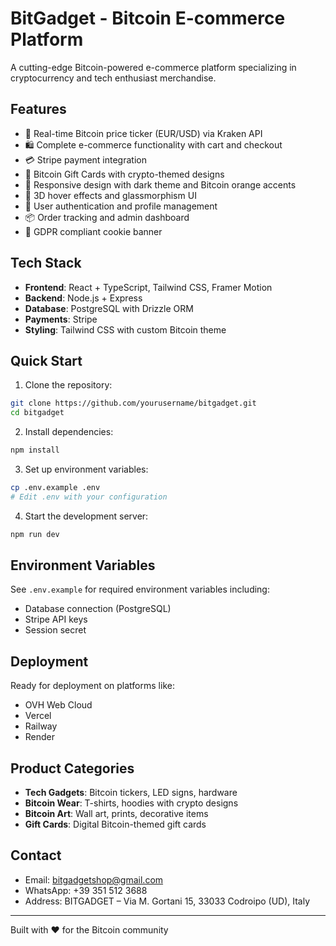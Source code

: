 # BitGadget - Bitcoin E-commerce Platform

A cutting-edge Bitcoin-powered e-commerce platform specializing in cryptocurrency and tech enthusiast merchandise.

## Features

- 🚀 Real-time Bitcoin price ticker (EUR/USD) via Kraken API
- 🛍️ Complete e-commerce functionality with cart and checkout
- 💳 Stripe payment integration
- 🎁 Bitcoin Gift Cards with crypto-themed designs
- 📱 Responsive design with dark theme and Bitcoin orange accents
- 🎨 3D hover effects and glassmorphism UI
- 👤 User authentication and profile management
- 📦 Order tracking and admin dashboard
- 🍪 GDPR compliant cookie banner

## Tech Stack

- **Frontend**: React + TypeScript, Tailwind CSS, Framer Motion
- **Backend**: Node.js + Express
- **Database**: PostgreSQL with Drizzle ORM
- **Payments**: Stripe
- **Styling**: Tailwind CSS with custom Bitcoin theme

## Quick Start

1. Clone the repository:
```bash
git clone https://github.com/yourusername/bitgadget.git
cd bitgadget
```

2. Install dependencies:
```bash
npm install
```

3. Set up environment variables:
```bash
cp .env.example .env
# Edit .env with your configuration
```

4. Start the development server:
```bash
npm run dev
```

## Environment Variables

See `.env.example` for required environment variables including:
- Database connection (PostgreSQL)
- Stripe API keys
- Session secret

## Deployment

Ready for deployment on platforms like:
- OVH Web Cloud
- Vercel
- Railway
- Render

## Product Categories

- **Tech Gadgets**: Bitcoin tickers, LED signs, hardware
- **Bitcoin Wear**: T-shirts, hoodies with crypto designs
- **Bitcoin Art**: Wall art, prints, decorative items
- **Gift Cards**: Digital Bitcoin-themed gift cards

## Contact

- Email: bitgadgetshop@gmail.com
- WhatsApp: +39 351 512 3688
- Address: BITGADGET – Via M. Gortani 15, 33033 Codroipo (UD), Italy

---

Built with ❤️ for the Bitcoin community